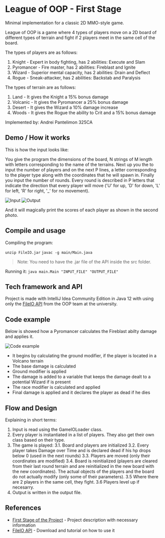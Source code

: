 ﻿
# League of OOP - First Stage

Minimal implementation for a classic 2D MMO-style game.

League of OOP is a game where 4 types of players move on a 2D board of different types of terrain and fight if 2 players meet in the same cell of the board. 

The types of players are as follows:
1. Knight - Expert in body fighting, has 2 abilities: Execute and Slam
2. Pyromancer - Fire master, has 2 abilities: Fireblast and Ignite
3. Wizard - Superior mental capacity, has 2 abilities: Drain and Deflect
4. Rogue - Sneak-attacker, has 2 abilities: Backstab and Paralysis

The types of terrain are as follows:
1. Land - It gives the Knight a 15% bonus damage
2. Volcanic - It gives the Pyromancer a 25% bonus damage
3. Desert - It gives the Wizard a 10% damage increase
4. Woods - It gives the Rogue the ability to Crit and a 15% bonus damage

Implemented by: Andrei Pantelimon 325CA

## Demo / How it works
This is how the input looks like:

You give the program the dimensions of the board, N strings of M length with letters corresponding to the name of the terrains.
Next up you the to input the number of players and on the next P lines, a letter corresponding to the player type along with the coordinates that he will spawn in.
Finally you input the number of rounds. Every round is described in P letters that indicate the direction that every player will move ('U' for up, 'D' for down, 'L' for left, 'R' for right, '_' for no movement).

![Input](https://i.imgur.com/gs8wHyG.png)          ![Output](https://i.imgur.com/jltCyC6.png)

And it will magically print the scores of each player as shown in the second photo.

## Compile and usage
Compiling the program: 

`unzip FileIO.jar` 
`javac -g main/Main.java`
> Note: You need to have the .jar file of the API inside the src folder.

Running it:
`java main.Main "INPUT_FILE" "OUTPUT_FILE"`

## Tech framework and API

Project is made with IntelliJ Idea Community Edition in Java 12 with using only the [FileIO API](http://elf.cs.pub.ro/poo/laboratoare/tutorial-io) from the OOP team at the university.

## Code example

Below is showed how a Pyromancer calculates the Fireblast abilty damage and applies it.

![Code example](https://i.imgur.com/BVMewnJ.png)

- It begins by calculating the ground modifier, if the player is located in a Volcano terrain
- The base damage is calculated
- Ground modifier is applied
- The damage is added to a variable that keeps the damage dealt to a potential Wizard if is present
- The race modifier is calculated and applied
- Final damage is applied and it declares the player as dead if he dies

## Flow and Design

Explaining in short terms: 
1. Input is read using the GameIOLoader class.
2. Every player is instantiated in a list of players. They also get their own class based on their type.
3. The game is played:
3.1. Board and players are initialized
3.2. Every player takes Damage over Time and is declared dead if his hp drops below 0 (used in the next rounds)
3.3. Players are moved (only their coordinates are modified)
3.4. Board is reinitialized (players are cleared from their last round terrain and are reinitialized in the new board with the new coordinates). The actual objects of the players and the board do not actually modify (only some of their parameters).
3.5 Where there are 2 players in the same cell, they fight.
3.6 Players level up if necesarry.
4. Output is written in the output file.


## References
- [First Stage of the Project](http://elf.cs.pub.ro/poo/teme/proiect/etapa1) - Project description with necessary information 
- [FileIO API](http://elf.cs.pub.ro/poo/laboratoare/tutorial-io) - Download and tutorial on how to use it

